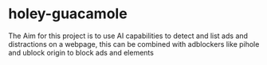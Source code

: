# holey-guacamole
The Aim for this project is to use AI capabilities to detect and list ads and distractions on a webpage, this can be combined with adblockers like pihole and ublock origin to block ads and elements
